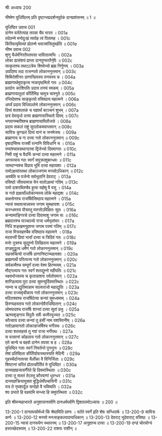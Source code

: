 श्रीः
अध्यायः 200

भीष्मेण युधिष्ठिरम् प्रति दृष्टान्तप्रदर्शनपूर्वकं दानप्रशंसनम् ॥ 1 ॥

युधिष्ठिर उवाच 	001  
दानेन वर्ततेत्याह तपसा चैव भारत ।	001a  
तदेतन्मे मनोदुःखं व्यपोह त्वं पितामह ।	001c  
किंस्वित्पृथिव्यां ह्येतन्मे भवाञ्शंसितुमर्हति ॥	001e  
भीष्म उवाच 	002  
शृणु यैर्धर्मनिरतैस्तपसा भावितात्मभिः ।	002a  
लोका ह्यसंशयं प्राप्ता दानपुण्यरतैर्नृपैः ॥	002c  
सत्कृतश्च तथाऽऽत्रेयः शिष्येभ्यो ब्रह्म निर्गुणम् ।	003a  
उपदिश्य तदा राजन्गतो लोकाननुत्तमान् ॥	003c  
शिबिरोशीनरः प्राणान्प्रियस्य तनयस्य च ।	004a  
ब्राह्मणार्थमुपाकृत्य नाकपृष्ठमितो गतः ॥	004c  
प्रतर्दनः काशिपतिः प्रदाय तनयं स्वकम् ।	005a  
ब्राह्मणायातुलां कीर्तिमिह चामुत्र चाश्नुते ॥	005c  
रन्तिदेवश्च साङ्कृत्यो वसिष्ठाय महात्मने ।	006a  
अर्घ्यं प्रदाय विधिवल्लेभे लोकाननुत्तमान् ॥	006c  
दिव्यं शतशलाकं च यज्ञार्थं काञ्चनं शुभम् ।	007a  
छत्रं देवावृधो दत्त्वा ब्राह्मणायास्थितो दिवम् ॥	007c  
भगवानम्बरीषश्च ब्राह्मणायामितौजसे ।	008a  
प्रदाय सकलं राष्ट्रं सुरलोकमवाप्तवान् ॥	008c  
सावित्रः कुण्डलं दिव्यं यानं च जनमेजयः ।	009a  
ब्राह्मणाय च गा दत्त्वा गतो लोकाननुत्तमान् ॥	009c  
वृषादर्भिश्च राजर्षी रत्नानि विविधानि च ।	010a  
रम्यांश्चावसथान्दत्त्वा द्विजेभ्यो दिवमागतः ॥	010c  
निमी राष्ट्रं च वैदर्भिः कन्यां दत्त्वा महात्मने ।	011a  
अगस्त्याय गतः स्वर्गं सपुत्रपशुबान्धवः ॥	011c  
जामदग्न्यश्च विप्राय भूमिं दत्त्वा महायशाः ।	012a  
रामोऽक्षयांस्तथा लोकाञ्जगाम मनसोऽधिकान् ॥	012c  
अवर्षति च पर्जन्ये सर्वभूतानि देवराट् ।	013a  
वसिष्ठो जीवयामास येन यातोऽक्षयां गतिम् ॥	013c  
रामो दाशरथिश्चैव हुत्वा यज्ञेषु वै वसु ।	014a  
स गतो ह्यक्षयाँल्लोकान्यस्य लोके महद्यशः ॥	014c  
कक्षसेनश्च राजर्षिर्वसिष्ठाय महात्मने ।	015a  
न्यासं यथावत्सन्न्यस्य जगाम सुमहायशः ॥	015c  
करन्धमस्य पौत्रस्तु मरुत्तोऽविक्षितः सुतः ।	016a  
कन्यामाङ्गिरसे दत्त्वा दिवामाशु जगाम सः ॥	016c  
ब्रह्मदत्तश्च पाञ्चाल्यो राजा धर्मभृतांवरः ।	017a  
निधिं शङ्खमनुज्ञाप्य जगाम परमां गतिम् ॥	017c  
राजा मित्रसहश्चैव वसिष्ठाय महात्मने ।	018a  
मदयन्तीं प्रियां भार्यां दत्त्वा च त्रिदिवं गतः ॥	018c  
मनोः पुत्रश्च सुद्युम्नो लिखिताय महात्मने ।	019a  
दण्डमुद्धृत्य धर्मेण गतो लोकाननुत्तमान् ॥	019c  
सहस्रचित्यो राजर्षिः प्राणानिष्टान्महायशाः ।	020a  
ब्राह्मणार्थे परित्यज्य गतो लोकाननुत्तमान् ॥	020c  
सर्वकामैश्च सम्पूर्णं दत्त्वा वेश्म हिरण्मयम् ।	021a  
मौद्गल्याय गतः स्वर्गं शतद्युम्नो महीपतिः ॥	021c  
भक्ष्यभोज्यस्य च कृतान्राशयः पर्वतोपमान् ।	022a  
शाण्डिल्याय पुरा दत्त्वा सुमन्युर्दिवमास्थितः ॥	022c  
नाम्ना च द्युतिमान्नाम साल्वराजो महाद्युतिः ।	023a  
दत्त्वा राज्यमृचीकाय गतो लोकाननुत्तमान् ॥	023c  
मदिराश्वश्च राजर्षिर्दत्त्वा कन्यां सुमध्यमाम् ।	024a  
हिरण्यहस्ताय गतो लोकान्देवैरधिष्ठितान् ॥	024c  
लोमपादश्च राजर्षिः शान्तां दत्त्वा सुतां प्रभुः ।	025a  
ऋश्यशृङ्गाय विपुलैः सर्वैः कामैरयुज्यत ॥	025c  
कौत्साय दत्त्वा कन्यां तु हंसीं नाम यशस्विनीम् ।	026a  
गतोऽक्षयानतो लोकान्राजर्षिश्च भगीरथः ॥	026c  
दत्त्वा शतसहस्रं तु गवां राजा भगीरथः ।	027a  
स वत्सानां कोहलाय गतो लोकाननुत्तमान् ॥	027c  
एते चान्ये च बहवो दानेन तपसा च ह ।	028a  
युधिष्ठिर गताः स्वर्गं निवर्तन्ते पुनःपुनः ॥	028c  
तेषां प्रतिष्ठिता कीर्तिर्यावत्स्थास्यति मेदिनी ।	029a  
गृहस्थैर्दानतपसा यैर्लोका वै विनिर्जिताः ॥	029c  
शिष्टानां चरितं ह्येतत्कीर्तितं मे युधिष्ठिर ।	030a  
दानयज्ञप्रजासर्गैरेते हि दिवमास्थिताः ॥	030c  
दत्त्वा तु सततं तेऽस्तु कौरवाणां धुरन्धर ।	031a  
दानयज्ञक्रियायुक्ता बुद्धिर्धर्मोपचायिनी ॥	031c  
यत्र ते नृपशार्दूल सन्देहो वै भविष्यति ।	032a  
श्वः प्रभाते हि वक्ष्यामि सन्ध्या हि समुपस्थिता ॥ 	032c  

इति श्रीमन्महाभारते अनुशासनपर्वणि दानधर्मपर्वणि द्विशततमोऽध्यायः ॥ 200 ॥

13-200-1 दानतपसोर्मध्ये किं श्रेष्ठमिति प्रश्नः । वर्तते स्वर्गे इति शेषः सन्धिरार्षः ॥ 13-200-9 सावित्रः कर्णः ॥ 13-200-12 मनसो मनःसङ्कल्पादप्यधिकान् ॥ 13-200-13 देवराट् भूदेवाराट् वसिष्ठः ॥ 13-200-15 न्यासं दानरूपेण स्थापनम् ॥ 13-200-17 अनुज्ञाप्य दत्त्वा ॥ 13-200-19 दण्डं चोरयोग्यं हस्तच्छेदरूपम् ॥ 13-200-22 राशयः राशीन् ॥
